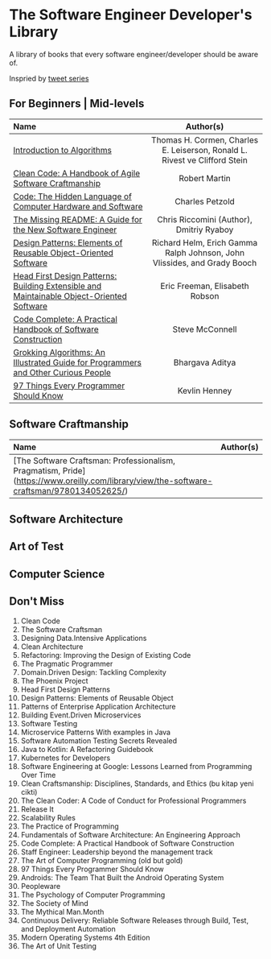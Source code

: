 # The Software Engineer Developer's Library

A library of books that every software engineer/developer should be aware of.

Inspried by [tweet series](https://twitter.com/gokhanadev/status/1457625406836822016?s=20)


## For Beginners | Mid-levels
Name | Author(s)
:-- | :--:
[Introduction to Algorithms](https://www.amazon.com/Introduction-Algorithms-3rd-MIT-Press/dp/0262033844/) | Thomas H. Cormen, Charles E. Leiserson, Ronald L. Rivest ve Clifford Stein
[Clean Code: A Handbook of Agile Software Craftmanship](https://www.amazon.com/Clean-Code-Handbook-Software-Craftsmanship/dp/0132350882) | Robert Martin
[Code: The Hidden Language of Computer Hardware and Software](https://www.amazon.com/Code-Language-Computer-Hardware-Software/dp/0735611319) | Charles Petzold
[The Missing README: A Guide for the New Software Engineer](https://www.amazon.com/Missing-README-Guide-Software-Engineer/dp/1718501838) | Chris Riccomini (Author), Dmitriy Ryaboy 
[Design Patterns: Elements of Reusable Object-Oriented Software](https://www.amazon.com/Design-Patterns-Elements-Reusable-Object-Oriented/dp/0201633612)| Richard Helm, Erich Gamma Ralph Johnson, John Vlissides, and Grady Booch
[Head First Design Patterns: Building Extensible and Maintainable Object-Oriented Software](https://www.amazon.com/Head-First-Design-Patterns-Object-Oriented/dp/149207800X) | Eric Freeman, Elisabeth Robson
[Code Complete: A Practical Handbook of Software Construction](https://www.amazon.com/Code-Complete-Practical-Handbook-Construction/dp/0735619670) | Steve McConnell
[Grokking Algorithms: An Illustrated Guide for Programmers and Other Curious People](https://www.amazon.com/Grokking-Algorithms-illustrated-programmers-curious/dp/1617292230) | Bhargava Aditya 
[97 Things Every Programmer Should Know](https://www.amazon.com/Things-Every-Java-Programmer-Should/dp/1491952695) | Kevlin Henney 

## Software Craftmanship

Name | Author(s)
:-- | :--:
[The Software Craftsman: Professionalism, Pragmatism, Pride] (https://www.oreilly.com/library/view/the-software-craftsman/9780134052625/) | 


## Software Architecture

## Art of Test

## Computer Science

## Don't Miss



1. Clean Code
2. The Software Craftsman
3. Designing Data.Intensive Applications 
4. Clean Architecture
5. Refactoring: Improving the Design of Existing Code
6. The Pragmatic Programmer
7. Domain.Driven Design: Tackling Complexity
8. The Phoenix Project
9. Head First Design Patterns
10. Design Patterns: Elements of Reusable Object
11. Patterns of Enterprise Application Architecture
12. Building Event.Driven Microservices
13. Software Testing
14. Microservice Patterns With examples in Java
15. Software Automation Testing Secrets Revealed
16. Java to Kotlin: A Refactoring Guidebook
17. Kubernetes for Developers
18. Software Engineering at Google: Lessons Learned from Programming Over Time
19. Clean Craftsmanship: Disciplines, Standards, and Ethics (bu kitap yeni cikti)
20. The Clean Coder: A Code of Conduct for Professional Programmers
21. Release It
22.  Scalability Rules
23. The Practice of Programming
24. Fundamentals of Software Architecture: An Engineering Approach
25. Code Complete: A Practical Handbook of Software Construction
26. Staff Engineer: Leadership beyond the management track
27. The Art of Computer Programming  (old but gold)
28. 97 Things Every Programmer Should Know
29. Androids: The Team That Built the Android Operating System
30. Peopleware
31. The Psychology of Computer Programming
32. The Society of Mind
33. The Mythical Man.Month
34. Continuous Delivery: Reliable Software Releases through Build, Test, and Deployment Automation
35. Modern Operating Systems 4th Edition
36. The Art of Unit Testing
